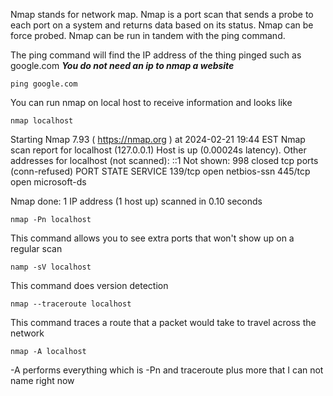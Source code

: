 Nmap stands for network map. Nmap is a port scan that sends a probe to each port on a system and returns data based on its status. Nmap can be force probed. Nmap can be run in tandem with the ping command.

The ping command will find the IP address of the thing pinged such as google.com
***You do not need an ip to nmap a website***

```
ping google.com
```

You can run nmap on local host to receive information and looks like 
```
nmap localhost
```
Starting Nmap 7.93 ( https://nmap.org ) at 2024-02-21 19:44 EST
Nmap scan report for localhost (127.0.0.1)
Host is up (0.00024s latency).
Other addresses for localhost (not scanned): ::1
Not shown: 998 closed tcp ports (conn-refused)
PORT    STATE SERVICE
139/tcp open  netbios-ssn
445/tcp open  microsoft-ds

Nmap done: 1 IP address (1 host up) scanned in 0.10 seconds


```
nmap -Pn localhost
```
This command allows you to see extra ports that won't show up on a regular scan


```
namp -sV localhost
```
This command does version detection 

```
nmap --traceroute localhost
```
This command traces a route that a packet would take to travel across the network

```
nmap -A localhost
```
-A performs everything which is -Pn and traceroute plus more that I can not name right now

